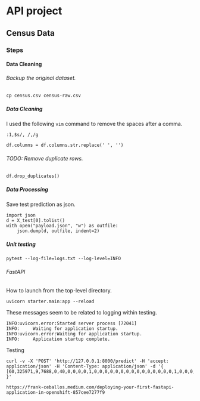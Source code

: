 # API project

## Census Data

### Steps

#### Data Cleaning

###### Backup the original dataset.
```
cp census.csv census-raw.csv
```

##### Data Cleaning
I used the following `vim` command to remove the spaces after a comma.
```
:1,$s/, /,/g
```
```
df.columns = df.columns.str.replace(' ', '')
```

###### TODO: Remove duplicate rows.
```
df.drop_duplicates()
```

##### Data Processing

Save test prediction as json.
```
import json
d = X_test[0].tolist()
with open("payload.json", "w") as outfile:
    json.dump(d, outfile, indent=2)
```

##### Unit testing
```
pytest --log-file=logs.txt --log-level=INFO
```

###### FastAPI

How to launch from the top-level directory.
```
uvicorn starter.main:app --reload
```

These messages seem to be related to logging within testing.
```
INFO:uvicorn.error:Started server process [72041]
INFO:     Waiting for application startup.
INFO:uvicorn.error:Waiting for application startup.
INFO:     Application startup complete.
```

Testing
```
curl -v -X 'POST' 'http://127.0.0.1:8000/predict' -H 'accept: application/json' -H 'Content-Type: application/json' -d '{
[60,325971,9,7688,0,40,0,0,0,0,1,0,0,0,0,0,0,0,0,0,0,0,0,0,0,0,1,0,0,0,0,0,0,1,0,0,0,0,0,0,0,0,0,0,0,1,0,0,0,0,0,0,0,1,0,0,0,0,0,0,0,0,0,1,0,1,0,0,0,0,0,0,0,0,0,0,0,0,0,0,0,0,0,0,0,0,0,0,0,0,0,0,0,0,0,0,0,0,0,0,0,0,0,0,1,0,0]
}'
```

```
https://frank-ceballos.medium.com/deploying-your-first-fastapi-application-in-openshift-857cee7277f9
```
